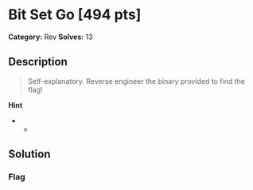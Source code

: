 # Bit Set Go [494 pts]

**Category:** Rev
**Solves:** 13

## Description
>Self-explanatory. Reverse engineer the binary provided to find the flag!

**Hint**
* -

## Solution

### Flag

